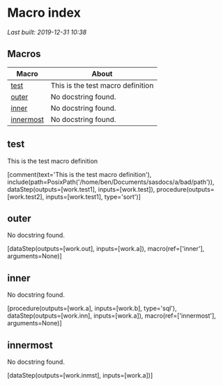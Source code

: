# Macro index
*Last built: 2019-12-31 10:38*

## Macros 
| Macro | About |
| --- | --- | 
| [test](#test) | This is the test macro definition |
| [outer](#outer) | No docstring found. |
| [inner](#inner) | No docstring found. |
| [innermost](#innermost) | No docstring found. |



## test
This is the test macro definition

[comment(text='This is the test macro definition'), include(path=PosixPath('/home/ben/Documents/sasdocs/a/bad/path')), dataStep(outputs=[work.test1], inputs=[work.test]), procedure(outputs=[work.test2], inputs=[work.test1], type='sort')]

## outer
No docstring found.

[dataStep(outputs=[work.out], inputs=[work.a]), macro(ref=['inner'], arguments=None)]

## inner
No docstring found.

[procedure(outputs=[work.a], inputs=[work.b], type='sql'), dataStep(outputs=[work.inn], inputs=[work.a]), macro(ref=['innermost'], arguments=None)]

## innermost
No docstring found.

[dataStep(outputs=[work.inmst], inputs=[work.a])]
